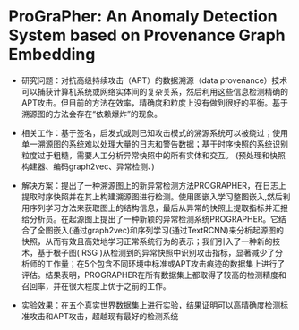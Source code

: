 # ProGraPher: An Anomaly Detection System based on Provenance Graph Embedding

- 研究问题：对抗高级持续攻击（APT）的数据溯源（data provenance）技术可以捕获计算机系统或网络实体间的复杂关系，然后利用这些信息检测精确的APT攻击。但目前的方法在效率，精确度和粒度上没有做到很好的平衡。基于溯源图的方法会存在“依赖爆炸”的现象。


- 相关工作：基于签名，启发式或则已知攻击模式的溯源系统可以被绕过；使用单一溯源图的系统难以处理大量的日志和警告数据；基于时序快照的系统识别粒度过于粗糙，需要人工分析异常快照中的所有实体和交互。
(预处理和快照构建器、编码graph2vec、异常检测、)

- 解决方案：提出了一种溯源图上的新异常检测方法PROGRAPHER，在日志上提取时序快照并在其上构建溯源图进行检测。使用图嵌入学习整图嵌入,然后利用序列学习方法来获取图上的结构信息，最后从异常的快照上提取指标并汇报给分析员。在起源图上提出了一种新颖的异常检测系统PROGRAPHER。它结合了全图嵌入(通过graph2vec)和序列学习(通过TextRCNN)来分析起源图的快照，从而有效且高效地学习正常系统行为的表示；我们引入了一种新的技术，基于根子图( RSG )从检测到的异常快照中识别攻击指标，显著减少了分析师的工作量；在5个包含不同环境中标准或APT攻击痕迹的数据集上进行了评估。结果表明，PROGRAPHER在所有数据集上都取得了较高的检测精度和召回率，并在很大程度上优于之前的工作。


  
- 实验效果：在五个真实世界数据集上进行实验，结果证明可以高精确度检测标准攻击和APT攻击，超越现有最好的检测系统
